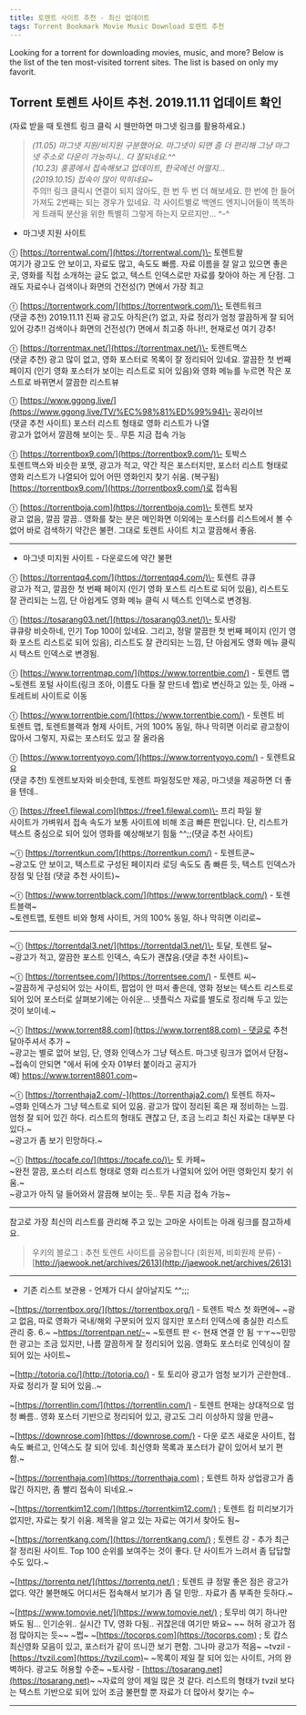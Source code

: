 ```yaml
---
title: 토렌트 사이트 추천 - 최신 업데이트
tags: Torrent Bookmark Movie Music Download 토렌트 추천
---
```

Looking for a torrent for downloading movies, music, and more?
Below is the list of the ten most-visited torrent sites. The list is based on only my favorit.

## Torrent 토렌트 사이트 추천. 2019.11.11 업데이트 확인

<!--more-->

(자료 받을 때 토렌트 링크 클릭 시 웬만하면 마그넷 링크를 활용하세요.)

> _(11.05) 마그넷 지원/비지원 구분했어요. 마그넷이 되면 좀 더 편리해 그냥 마그넷 주소로 다운이 가능하니.. 다 잘되네요.^^  
> (10.23) 홍콩에서 접속해보고 업데이트, 한국에선 어떨지...  
> (2019.10.15) 접속이 많이 막히네요~_  
> 주의!! 링크 클릭시 연결이 되지 않아도, 한 번 두 번 더 해보세요. 한 번에 한 들어가져도 2번째는 되는 경우가 있네요. 각 사이트별로 백엔드 엔지니어들이 똑똑하게 트래픽 분산을 위한 특별히 그렇게 하는지 모르지만... ^-^

-   마그넷 지원 사이트 

ⓣ [https://torrentwal.com/](https://torrentwal.com/)\- 토렌트왈  
여기가 광고도 안 보이고, 자료도 많고, 속도도 빠름. 자료 이름을 잘 알고 있으면 좋은 곳, 영화를 직접 소개하는 글도 없고, 텍스트 인덱스로만 자료를 찾아야 하는 게 단점. 그래도 자료수나 검색이나 화면의 건전성(?) 면에서 가장 최고

ⓣ [https://torrentwork.com/](https://torrentwork.com/)\- 토렌트워크  
(댓글 추천) 2019.11.11 진짜 광고도 아직은(?) 없고, 자료 정리가 엄청 깔끔하게 잘 되어 있어 강추!! 검색이나 화면의 건전성(?) 면에서 최고중 하나!!, 현재로선 여기 강추!

ⓣ [https://torrentmax.net/](https://torrentmax.net/)\- 토렌트맥스  
(댓글 추천) 광고 많이 없고, 영화 포스터로 목록이 잘 정리되어 있네요. 깔끔한 첫 번째 페이지 (인기 영화 포스터가 보이는 리스트로 되어 있음)와 영화 메뉴를 누르면 작은 포스트로 바뀌면서 깔끔한 리스트뷰

ⓣ [https://www.ggong.live/](https://www.ggong.live/TV/%EC%98%81%ED%99%94)\- 꽁라이브  
(댓글 추천 사이트) 포스터 리스트 형태로 영화 리스트가 나열  
광고가 없어서 깔끔해 보이는 듯.. 무튼 지금 접속 가능

ⓣ [https://torrentbox9.com/](https://torrentbox9.com/)\- 토박스  
토렌트맥스와 비슷한 포맷, 광고가 적고, 약간 작은 포스터지만, 포스터 리스트 형태로 영화 리스트가 나열되어 있어 어떤 영화인지 찾기 쉬움. (복구됨) [https://torrentbox9.com/](https://torrentbox9.com/)로 접속됨

ⓣ [https://torrentboja.com](https://torrentboja.com)\- 토렌트 보자  
광고 없음, 깔끔 깔끔.. 영화를 찾는 분은 메인화면 이외에는 포스터를 리스트에서 볼 수 없어 바로 검색하기 약간은 불편. 그대로 토렌트 사이트 치고 깔끔해서 좋음.

---

-   마그넷 미지원 사이트 - 다운로드에 약간 불편

ⓣ [https://torrentqq4.com/](https://torrentqq4.com/)\- 토렌트 큐큐  
광고가 적고, 깔끔한 첫 번째 페이지 (인기 영화 포스트 리스트로 되어 있음), 리스트도 잘 관리되는 느낌, 단 아쉽게도 영화 메뉴 클릭 시 텍스트 인덱스로 변경됨.  

ⓣ [https://tosarang03.net/](https://tosarang03.net/)\- 토사랑  
큐큐랑 비슷하네, 인기 Top 100이 있네요. 그리고, 정말 깔끔한 첫 번째 페이지 (인기 영화 포스트 리스트로 되어 있음), 리스트도 잘 관리되는 느낌, 단 아쉽게도 영화 메뉴 클릭 시 텍스트 인덱스로 변경됨.

ⓣ [https://www.torrentmap.com/](https://www.torrentbie.com/) - 토렌트 맵  
~토렌트 포털 사이트(링크 조아, 이름도 다들 잘 만드네 쩝)로 변신하고 있는 듯, 아래 ~토레트비 사이트로 이동

ⓣ [https://www.torrentbie.com/](https://www.torrentbie.com/) - 토렌트 비  
토렌트 맵, 토렌트블랙과 형제 사이트, 거의 100% 동일, 하나 막히면 이리로 광고창이 많아서 그렇지, 자료는 포스터도 있고 잘 올라옴

ⓣ [https://www.torrentyoyo.com/](https://www.torrentyoyo.com/) - 토렌트요요  
(댓글 추천) 토렌트보자와 비슷한데, 토렌트 파일정도만 제공, 마그넷을 제공하면 더 좋을 텐데..

ⓣ [https://free1.filewal.com](https://free1.filewal.com)\- 프리 파일 왈  
사이트가 가벼워서 접속 속도가 보통 사이트에 비해 조금 빠른 편입니다. 단, 리스트가 텍스트 중심으로 되어 있어 영화를 예상해보기 힘듦 ^^;;(댓글 추천 사이트)

~ⓣ [https://torrentkun.com/](https://torrentkun.com/) - 토렌트쿤~  
~광고도 안 보이고, 텍스트로 구성된 페이지라 로딩 속도도 좀 빠른 듯, 텍스트 인덱스가 장점 및 단점 (댓글 추천 사이트)~

~ⓣ [https://www.torrentblack.com/](https://www.torrentblack.com/) - 토렌트블랙~  
~토렌트맵, 토렌트 비와 형제 사이트, 거의 100% 동일, 하나 막히면 이리로~

---

~ⓣ [https://torrentdal3.net/](https://torrentdal3.net/)\- 토달, 토렌트 달~  
~광고가 적고, 깔끔한 포스트 인덱스, 속도가 괜찮음.(댓글 추천 사이트)~

~ⓣ [https://torrentsee.com/](https://torrentsee.com/) - 토렌트 씨~  
~깔끔하게 구성되어 있는 사이트, 팝업이 안 떠서 좋은데, 영화 정보는 텍스트 리스트로 되어 있어 포스터로 살펴보기에는 아쉬운... 넷플릭스 자료를 별도로 정리해 두고 있는 것이 보이네.~

~ⓣ [https://www.torrent88.com](https://www.torrent88.com) - 댓글로 추천 달아주셔서 추가 ~  
~광고는 별로 없어 보임, 단, 영화 인덱스가 그냥 텍스트. 마그넷 링크가 없어서 단점~  
~접속이 안되면 "에서 뒤에 숫자 01부터 붙이라고 공지가 예) https://www.torrent8801.com~

~ⓣ [https://torrenthaja2.com/-](https://torrenthaja2.com/) 토렌트 하자~  
~영화 인덱스가 그냥 텍스트로 되어 있음. 광고가 많이 정리된 혹은 재 정비하는 느낌. 엄청 잘 되어 있긴 하다. 리스트의 형태도 괜찮고 단, 조금 느리고 최신 자료는 대부분 다 있다.~  
~광고가 좀 보기 민망하다.~

~ⓣ [https://tocafe.co/](https://tocafe.co/)\- 토 카페~  
~완전 깔끔, 포스터 리스트 형태로 영화 리스트가 나열되어 있어 어떤 영화인지 찾기 쉬움.~  
~광고가 아직 덜 들어와서 깔끔해 보이는 듯.. 무튼 지금 접속 가능~

---

참고로 가장 최신의 리스트를 관리해 주고 있는 고마운 사이트는 아래 링크를 참고하세요.

> 우키의 블로그 : 추천 토렌트 사이트를 공유합니다 (회원제, 비회원제 분류) - [http://jaewook.net/archives/2613](http://jaewook.net/archives/2613)

---

- 기존 리스트 보관용 - 언제가 다시 살아날지도 ^^;;;

~[https://torrentbox.org/](https://torrentbox.org/) - 토렌트 박스 첫 화면에~ ~광고 없음, 따로 영화가 국내/해외 구분되어 있지 않지만 포스터 인덱스에 충실한 리스트 관리 중. 6.~  ~https://torrentpan.net/-~ ~토렌트 판 <- 현재 연결 안 됨 ㅜㅜ~~민망한 광고는 조금 있지만, 나름 깔끔하게 잘 정리되어 있음. 영화도 포스터로 인덱싱이 잘 되어 있는 사이트~

~[http://totoria.co/](http://totoria.co/) \- 토 토리아 광고가 엄청 보기가 곤란한데.. 자료 정리가 잘 되어 있음..~

~[https://torrentlin.com/](https://torrentlin.com/) - 토렌트 현재는 상대적으로 엄청 빠름.. 영화 포스터 기반으로 정리되어 있고, 광고도 그리 이상하지 않을 만큼~

~[https://downrose.com](https://downrose.com/) - 다운 로즈 새로운 사이트, 접속도 빠르고, 인덱스도 잘 되어 있네. 최신영화 목록과 포스터가 같이 있어서 보기 편함.~

~[https://torrenthaja.com](https://torrenthaja.com) ; 토렌트 하자 상업광고가 좀 많긴 하지만, 좀 빨리 접속이 되네요.~

~[https://torrentkim12.com/](https://torrentkim12.com/) ; 토렌트 킴 미리보기가 없지만, 자료는 찾기 쉬움. 제목을 알고 있는 자료는 여기서 찾아도 됨~

~[https://torrentkang.com/](https://torrentkang.com/) ; 토렌트 강 - 추가 최근 잘 정리된 사이트. Top 100 순위를 보여주는 것이 좋다. 단 사이트가 느려서 좀 답답할 수도 있다.~

~[https://torrentq.net/](https://torrentq.net/) ; 토렌트 큐 정말 좋은 점은 광고가 없다. 약간 불편해도 어디서든 접속해서 보기가 좀 덜 민망.. 자료가 좀 부족한 듯하다.~

~[https://www.tomovie.net/](https://www.tomovie.net/) ; 토무비 여기 하나만 봐도 됨... 인기순위.. 실시간 TV, 영화 다됨.. 귀찮은데 여기만 봐요~
~~ 허허 광고가 점점 많아지는 듯~~
~쩝~
~[https://tocorps.com](https://tocorps.com) ; 토 캅스 최신영화 모음이 있고, 포스터가 같이 뜨니깐 보기 편함. 그나마 광고가 적음~
~tvzil - [https://tvzil.com](https://tvzil.com)~
~목록이 제일 잘 되어 있는 사이트, 거의 완벽하다. 광고도 허용할 수준~
~토사랑 - [https://tosarang.net](https://tosarang.net)~
~자료의 양이 제일 많은 것 같다. 리스트의 형태가 tvzil 보다는 텍스트 기반으로 되어 있어 조금 불편할 뿐 자료가 더 많아서 찾기는 수~

---

